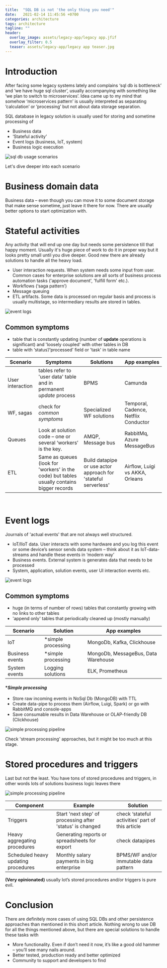 ```yaml
---
title:  "SQL DB is not 'the only thing you need'"
date:   2021-02-14 11:45:56 +0700
categories: architecture
tags: architecture
tagline: ""
header:
  overlay_image: assets/legacy-app/legacy app.jfif
  overlay_filter: 0.5
  teaser: assets/legacy-app/legacy app teaser.jpg
---
```


# Introduction
After facing some legacy systems lately and complains ‘sql db is bottleneck’ and ‘we have huge sql cluster’, usually accompanying with something like ‘we plan to switch to microservices’. Idea came up to my mind that somehow ‘microservices pattern’ is usually interpreted as separating ‘calculation’ or ’processing’ but not about data storage separation. 

SQL database in legacy solution is usually used for storing and sometime processing of
-	Business data
-	‘Stateful activity’
-	Event logs (business, IoT, system)
-	Business logic execution

![sql db usage scenarios](/assets/sql-spaghetti/usage_scenarios.png)

Let's dive deeper into each scenario
 
# Business domain data
Business data – even though you can move it to some document storage that make sense sometime, just leave it there for now. There are usually better options to start optimization with.
 
# Stateful activities
Any activity that will end up one day but needs some persistence till that happy moment. Usually it's huge piece of work to do it in proper way but it looks pretty small until you dive deeper. Good new there are already solutions to handle all the heavy load.
-	User interaction requests. When system needs some input from user. Common cases for enterprise solutions are all sorts of business process automation tasks ('approve document', 'fulfill form' etc.). 
-	Workflows (‘saga pattern’)
-	Message queuing
-	ETL artifacts. Some data is processed on regular basis and process is usually multistage, so intermediary results are stored in tables.

![event logs](/assets/sql-spaghetti/stateful_activity.png)

## Common symptoms
- table that is constantly updating (number of **update** operations is significant) and 'loosely coupled' with other tables in DB
- table with ‘status’/‘processed’ field or 'task' in table name

|Scenario |Symptoms |Solutions| App examples|
|---|---|---|---|
|User interaction| tables refer to 'user data' table and in permanent *update* process |BPMS | Camunda|
|WF, sagas| check for *common symptoms*| Specialized WF solutions |Temporal, Cadence, Netflix Conductor|
|Queues |Look at solution code – one or several ‘workers’ is the key. |AMQP, Message bus | RabbitMq, Azure MessageBus|
|ETL | Same as queues (look for 'workers' in the code) but tables usually contains bigger records |Build datapipe or use actor approach for 'stateful serverless' | Airflow, Luigi vs AKKA, Orleans|

 
# Event logs
Journals of 'actual events' that are not always well structured.
-	IoT/IIoT data. User interacts with some hardware and you log this event or some device’s sensor sends data system – think about it as IoT-data-streams and handle these events in ‘modern way’
-	Business events. External system is generates data that needs to be processed
-	System, application, solution events, user UI interaction events etc.

![event logs](/assets/sql-spaghetti/log.png)

## Common symptoms
- huge (in terms of number of rows) tables that constantly growing with no links to other tables
- 'append only' tables that periodically cleaned up (mostly manually)

|Scenario |Solution| App examples|
|---|---|---|
|IoT|*simple processing| MongoDb, Kafka, Clickhouse|
|Business events |*simple processing |MongoDb, MessageBus, Data Warehouse|
|System events| Logging solutions | ELK, Prometheus|

#### **Simple processing*
- Store raw incoming events in NoSql Db (MongoDB) with TTL
- Create data-pipe to process them (Airflow, Luigi, Spark) or go with RabbitMQ and console-apps
- Save consumable results in Data Warehouse or OLAP-friendly DB (Clickhouse) 

![simple processing pipeline](/assets/sql-spaghetti/simple_pipeline.png)

Check 'stream processing' approaches, but it might be too much at this stage.

# Stored procedures and triggers
Last but not the least. You have tons of stored procedures and triggers, in other words lots of solutions business logic leaves there

![simple processing pipeline](/assets/sql-spaghetti/stored_procedures.png)

|Component| Example | Solution|
|---|---| ---|
|Triggers | Start 'next step' of processing after 'status' is changed |check ‘stateful activities’ part of this article|
|Heavy aggregating procedures |Generating reports or spreadsheets for export| check datapipes|
|Scheduled heavy updating procedures |Monthly salary payments in big enterprise| BPMS/WF and/or immutable data pattern|

**(Very opinionated)** usually lot’s stored procedures and/or triggers is pure evil. 

# Conclusion 
There are definitely more cases of using SQL DBs and other persistence approaches than mentioned in this short article. 
Nothing wrong to use DB for all the things mentioned above, but there are special solutions to handle these tasks with 
-	More functionality. Even if don’t need it now, it’s like a good old hammer – you’ll see many nails around.
-	Better tested, production ready and better optimized 
-	Community to support and developers to find